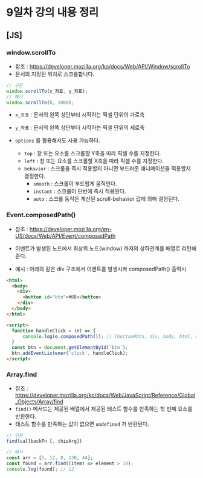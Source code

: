 # 9일차 강의 내용 정리

## [JS]

### window.scrollTo

- 참조 : https://developer.mozilla.org/ko/docs/Web/API/Window/scrollTo
- 문서의 지정된 위치로 스크롤합니다.

```js
// 구문
window.scrollTo(x_좌표, y_좌표);
// 예시
window.scrollTo(0, 1000);
```

- `x_좌표` : 문서의 왼쪽 상단부터 시작하는 픽셀 단위의 가로축
- `y_좌표` : 문서의 왼쪽 상단부터 시작하는 픽셀 단위의 세로축

- `options` 를 활용해서도 사용 가능하다.
  - `top` : 창 또는 요소를 스크롤할 Y축을 따라 픽셀 수를 지정한다.
  - `left` : 창 또는 요소를 스크롤할 X축을 따라 픽셀 수를 지정한다.
  - `behavior` : 스크롤을 즉시 적용할지 아니면 부드러운 애니메이션을 적용할지 결정한다.
    - `smooth` : 스크롤이 부드럽게 움직인다.
    - `instant` : 스크롤이 단번에 즉시 적용된다.
    - `auto` : 스크롤 동작은 계산된 scroll-behavior 값에 의해 결정된다.

### Event.composedPath()

- 참조 : https://developer.mozilla.org/en-US/docs/Web/API/Event/composedPath
- 이벤트가 발생된 노드에서 최상위 노드(window) 까지의 상하관계를 배열로 리턴해준다.

- 예시 : 아래와 같은 div 구조에서 이벤트를 발생시켜 composedPath() 출력시

```html
<html>
  <body>
    <div>
      <button id="btn">버튼</button>
    </div>
  </body>
</html>

<script>
  function handleClick = (e) => {
      console.log(e.composedPath()); // [button#btn, div, body, html, document, Window]
  }
  const btn = document.getElementById('btn');
  btn.addEventListener('click', handleClick);
</script>
```

### Array.find

- 참조 : https://developer.mozilla.org/ko/docs/Web/JavaScript/Reference/Global_Objects/Array/find
- `find()` 메서드는 제공된 배열에서 제공된 테스트 함수를 만족하는 첫 번째 요소를 반환한다.
- 테스트 함수를 만족하는 값이 없으면 `undefined` 가 반환된다.

```js
// 구문
find(callbackFn [, thisArg])

// 예시
const arr = [5, 12, 8, 130, 44];
const found = arr.find((item) => element > 10);
console.log(found); // 12
```
